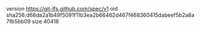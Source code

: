 version https://git-lfs.github.com/spec/v1
oid sha256:d68da2a1b49f5091f11b3ea2b66462d467f468360415dabeef5b2a8a7fb5bb09
size 40418
